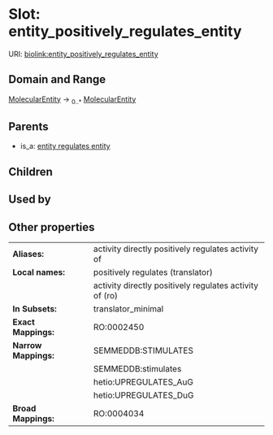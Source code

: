 
# Slot: entity_positively_regulates_entity




URI: [biolink:entity_positively_regulates_entity](https://w3id.org/biolink/vocab/entity_positively_regulates_entity)


## Domain and Range

[MolecularEntity](MolecularEntity.md) &#8594;  <sub>0..*</sub> [MolecularEntity](MolecularEntity.md)

## Parents

 *  is_a: [entity regulates entity](entity_regulates_entity.md)

## Children


## Used by


## Other properties

|  |  |  |
| --- | --- | --- |
| **Aliases:** | | activity directly positively regulates activity of |
| **Local names:** | | positively regulates (translator) |
|  | | activity directly positively regulates activity of (ro) |
| **In Subsets:** | | translator_minimal |
| **Exact Mappings:** | | RO:0002450 |
| **Narrow Mappings:** | | SEMMEDDB:STIMULATES |
|  | | SEMMEDDB:stimulates |
|  | | hetio:UPREGULATES_AuG |
|  | | hetio:UPREGULATES_DuG |
| **Broad Mappings:** | | RO:0004034 |

